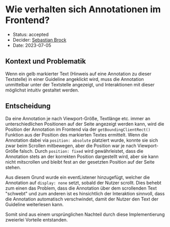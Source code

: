 # Wie verhalten sich Annotationen im Frontend? 

* Status: accepted
* Decider: [Sebastian Brock](https://github.com/sebastianbroc)
* Date: 2023-07-05

## Kontext und Problematik

Wenn ein gelb markierter Text (Hinweis auf eine Annotation zu dieser Textstelle) in einer Guideline angeklickt wird, muss die Annotation unmittelbar unter der Textstelle angezeigt, und Interaktionen mit dieser möglichst intuitiv gestaltet werden. 


## Entscheidung

Da eine Annotation je nach Viewport-Größe, Textlänge etc. immer an unterschiedlichen Positionen auf der Seite angezeigt werden kann, wird die Position der Annotation im Frontend via der `getBoundingClientRect()` Funktion aus der Position des markierten Textes ermittelt.
Wenn die Annotation dabei via `position: absolute` platziert wurde, konnte sie sich zwar beim Scrollen mitbewegen, aber die Position war je nach Viewport-Größe falsch.
Durch `position: fixed` wird gewährleistet, dass die Annotation stets an der korrekten Position dargestellt wird, aber sie kann nicht mitscrollen und bleibt fest an der gesetzten Position auf der Seite stehen.

Aus diesem Grund wurde ein eventListener hinzugefügt, welcher die Annotation auf `display: none` setzt, sobald der Nutzer scrollt. Dies behebt zum einen das Problem, dass die Annotation über dem scrollenden Text "schwebt" und zum anderen ist es hinsichtlich der Interaktion sinnvoll, dass die Annotation automatisch verschwindet, damit der Nutzer den Text der Guideline weiterlesen kann.

Somit sind aus einem ursprünglichen Nachteil durch diese Implementierung zweierlei Vorteile entstanden.
